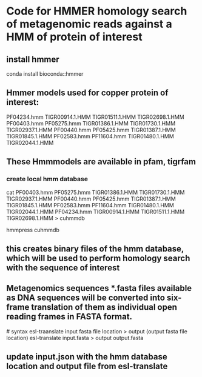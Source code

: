<h1>Code for HMMER homology search of metagenomic reads against a HMM of protein of interest</h1>

<h2>install hmmer</h2>

conda install bioconda::hmmer

<h2>Hmmer models used for copper protein of interest: </h2>

PF04234.hmm  TIGR00914.1.HMM  TIGR01511.1.HMM  TIGR02698.1.HMM PF00403.hmm  PF05275.hmm  TIGR01386.1.HMM  TIGR01730.1.HMM  TIGR02937.1.HMM PF00440.hmm  PF05425.hmm  TIGR01387.1.HMM  TIGR01845.1.HMM PF02583.hmm  PF11604.hmm  TIGR01480.1.HMM  TIGR02044.1.HMM

<h2>These Hmmmodels are available in pfam, tigrfam</h2>

<h3> create local hmm database</h3>

cat PF00403.hmm  PF05275.hmm TIGR01386.1.HMM  TIGR01730.1.HMM  TIGR02937.1.HMM PF00440.hmm  PF05425.hmm TIGR01387.1.HMM  TIGR01845.1.HMM PF02583.hmm  PF11604.hmm TIGR01480.1.HMM  TIGR02044.1.HMM PF04234.hmm  TIGR00914.1.HMM  TIGR01511.1.HMM  TIGR02698.1.HMM > cuhmmdb

hmmpress cuhmmdb
<h2>this creates binary files of the hmm database, which will be used to perform homology search with the sequence of interest </h2>

<h2> Metagenomics sequences *.fasta files available as DNA sequences will be converted into six-frame translation of them as individual open reading frames in FASTA format. </h2>
# syntax esl-traanslate input fasta file location > output (output fasta file location)
esl-translate input.fasta > output output.fasta

<h2> update input.json with the hmm database location and output file from esl-translate </h2>

